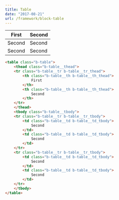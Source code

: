 ```yaml
---
title: Table
date: "2017-08-21"
url: /framework/block-table
---
```


<table class="b-table">
    <thead class="b-table__thead">
    <tr class="b-table__tr b-table__tr_thead">
        <th class="b-table__th b-table__th_thead">
            First
        </th>
        <th class="b-table__th b-table__th_thead">
            Second
        </th>
    </tr>
    </thead>
    <tbody class="b-table__tbody">
    <tr class="b-table__tr b-table__tr_tbody">
        <td class="b-table__td b-table__td_tbody">
            Second
        </td>
        <td class="b-table__td b-table__td_tbody">
            Second
        </td>
    </tr>
    <tr class="b-table__tr b-table__tr_tbody">
        <td class="b-table__td b-table__td_tbody">
            Second
        </td>
        <td class="b-table__td b-table__td_tbody">
            Second
        </td>
    </tr>
    </tbody>
</table>

```html
<table class="b-table">
    <thead class="b-table__thead">
    <tr class="b-table__tr b-table__tr_thead">
        <th class="b-table__th b-table__th_thead">
            First
        </th>
        <th class="b-table__th b-table__th_thead">
            Second
        </th>
    </tr>
    </thead>
    <tbody class="b-table__tbody">
    <tr class="b-table__tr b-table__tr_tbody">
        <td class="b-table__td b-table__td_tbody">
            Second
        </td>
        <td class="b-table__td b-table__td_tbody">
            Second
        </td>
    </tr>
    <tr class="b-table__tr b-table__tr_tbody">
        <td class="b-table__td b-table__td_tbody">
            Second
        </td>
        <td class="b-table__td b-table__td_tbody">
            Second
        </td>
    </tr>
    </tbody>
</table>
```

